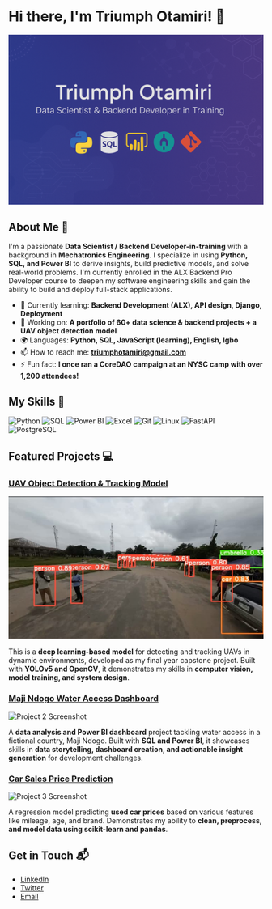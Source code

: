 
# Hi there, I'm Triumph Otamiri! 👋

![Banner Image](https://github.com/Otams/otams/blob/main/ChatGPT%20Image%20Jun%2030%2C%202025%2C%2001_10_32%20PM.png)

## About Me 🚀

I'm a passionate **Data Scientist / Backend Developer-in-training** with a background in **Mechatronics Engineering**. I specialize in using **Python, SQL, and Power BI** to derive insights, build predictive models, and solve real-world problems. I'm currently enrolled in the ALX Backend Pro Developer course to deepen my software engineering skills and gain the ability to build and deploy full-stack applications.

- 🌱 Currently learning: **Backend Development (ALX), API design, Django, Deployment**
- 🔭 Working on: **A portfolio of 60+ data science & backend projects + a UAV object detection model**
- 🌍 Languages: **Python, SQL, JavaScript (learning), English, Igbo**
- 📫 How to reach me: **triumphotamiri@gmail.com**
- ⚡ Fun fact: **I once ran a CoreDAO campaign at an NYSC camp with over 1,200 attendees!**

## My Skills 🧠

![Python](https://img.shields.io/badge/-Python-3776AB?style=flat-square&logo=python&logoColor=white)
![SQL](https://img.shields.io/badge/-SQL-4479A1?style=flat-square&logo=postgresql&logoColor=white)
![Power BI](https://img.shields.io/badge/-PowerBI-F2C811?style=flat-square&logo=powerbi&logoColor=black)
![Excel](https://img.shields.io/badge/-Excel-217346?style=flat-square&logo=microsoft-excel&logoColor=white)
![Git](https://img.shields.io/badge/-Git-F05032?style=flat-square&logo=git&logoColor=white)
![Linux](https://img.shields.io/badge/-Linux-FCC624?style=flat-square&logo=linux&logoColor=black)
![FastAPI](https://img.shields.io/badge/-FastAPI-009688?style=flat-square&logo=fastapi&logoColor=white)
![PostgreSQL](https://img.shields.io/badge/-PostgreSQL-336791?style=flat-square&logo=postgresql&logoColor=white)

<!-- Add more badges as your skillset grows! Use this badge generator: https://github.com/alexandresanlim/Badges4-README.md-Profile -->

## Featured Projects 💻

### [UAV Object Detection & Tracking Model](https://github.com/your_repo_link_here)

![Project 1 Screenshot](https://github.com/Otams/otams/blob/main/WhatsApp%20Image%202025-06-30%20at%201.32.26%20PM.jpeg)

This is a **deep learning-based model** for detecting and tracking UAVs in dynamic environments, developed as my final year capstone project. Built with **YOLOv5 and OpenCV**, it demonstrates my skills in **computer vision, model training, and system design**.

### [Maji Ndogo Water Access Dashboard](https://github.com/your_repo_link_here)

![Project 2 Screenshot](project_2_screenshot_url)

A **data analysis and Power BI dashboard** project tackling water access in a fictional country, Maji Ndogo. Built with **SQL and Power BI**, it showcases skills in **data storytelling, dashboard creation, and actionable insight generation** for development challenges.

### [Car Sales Price Prediction](https://github.com/your_repo_link_here)

![Project 3 Screenshot](project_3_screenshot_url)

A regression model predicting **used car prices** based on various features like mileage, age, and brand. Demonstrates my ability to **clean, preprocess, and model data using scikit-learn and pandas**.

## Get in Touch 📬

- [LinkedIn](www.linkedin.com/in/triumphotamiri)
- [Twitter](https://x.com/otamiri_triumph)
- [Email](mailto:triumphotamiri@gmail.com)



<!--
**Otams/otams** is a ✨ _special_ ✨ repository because its `README.md` (this file) appears on your GitHub profile.

Here are some ideas to get you started:

- 🔭 I’m currently working on ...
- 🌱 I’m currently learning ...
- 👯 I’m looking to collaborate on ...
- 🤔 I’m looking for help with ...
- 💬 Ask me about ...
- 📫 How to reach me: ...
- 😄 Pronouns: ...
- ⚡ Fun fact: ...
-->
